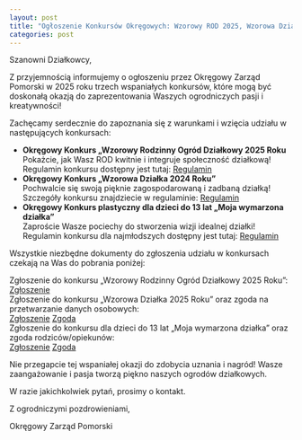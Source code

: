 ```yaml
---
layout: post
title: "Ogłoszenie Konkursów Okręgowych: Wzorowy ROD 2025, Wzorowa Działka 2024 i Moja Wymarzona Działka!"
categories: post
---
```


Szanowni Działkowcy,

Z przyjemnością informujemy o ogłoszeniu przez Okręgowy Zarząd Pomorski w 2025 roku trzech wspaniałych konkursów, które mogą być doskonałą okazją do zaprezentowania Waszych ogrodniczych pasji i kreatywności!

Zachęcamy serdecznie do zapoznania się z warunkami i wzięcia udziału w następujących konkursach:

- __Okręgowy Konkurs „Wzorowy Rodzinny Ogród Działkowy 2025 Roku__  
Pokażcie, jak Wasz ROD kwitnie i integruje społeczność działkową!
Regulamin konkursu dostępny jest tutaj: [Regulamin](http://www.pzdgdansk.pl/download/m4n4Y6e510m0i167j3h9u5C2r9m406a3)
- __Okręgowy Konkurs „Wzorowa Działka 2024 Roku”__   
Pochwalcie się swoją pięknie zagospodarowaną i zadbaną działką!  
Szczegóły konkursu znajdziecie w regulaminie: [Regulamin](http://www.pzdgdansk.pl/download/E7U6O5f5K0x011Z713T9O5T2M9r4C603)
- __Okręgowy Konkurs plastyczny dla dzieci do 13 lat „Moja wymarzona działka”__  
Zaproście Wasze pociechy do stworzenia wizji idealnej działki!  
Regulamin konkursu dla najmłodszych dostępny jest tutaj: [Regulamin](http://www.pzdgdansk.pl/download/m164S6W9g0K0P1z7s3z9C5K2k9h4L6O3)
  
Wszystkie niezbędne dokumenty do zgłoszenia udziału w konkursach czekają na Was do pobrania poniżej:

Zgłoszenie do konkursu „Wzorowy Rodzinny Ogród Działkowy 2025 Roku”:  
[Zgłoszenie](http://www.pzdgdansk.pl/download/W2s9Z4D6D0y0C177x3P9Q5i289m486C3)  
Zgłoszenie do konkursu „Wzorowa Działka 2025 Roku” oraz zgoda na przetwarzanie danych osobowych:  
[Zgłoszenie](http://www.pzdgdansk.pl/download/63c7s4s6403061e7p3f9c5x2G9R4Q643) [Zgoda](http://www.pzdgdansk.pl/download/69K5O9x9J0W0f1U7R3Y9p5e209X4w623)  
Zgłoszenie do konkursu dla dzieci do 13 lat „Moja wymarzona działka” oraz zgoda rodziców/opiekunów:  
[Zgłoszenie](http://www.pzdgdansk.pl/download/P51258T940A081t7p3k9q572B9G406i3) [Zgoda](http://www.pzdgdansk.pl/download/i1W3U6p8r0a0i1y7z3d9O5a2d9r4v6H3)  

Nie przegapcie tej wspaniałej okazji do zdobycia uznania i nagród! Wasze zaangażowanie i pasja tworzą piękno naszych ogrodów działkowych.

W razie jakichkolwiek pytań, prosimy o kontakt.

Z ogrodniczymi pozdrowieniami,

Okręgowy Zarząd Pomorski
